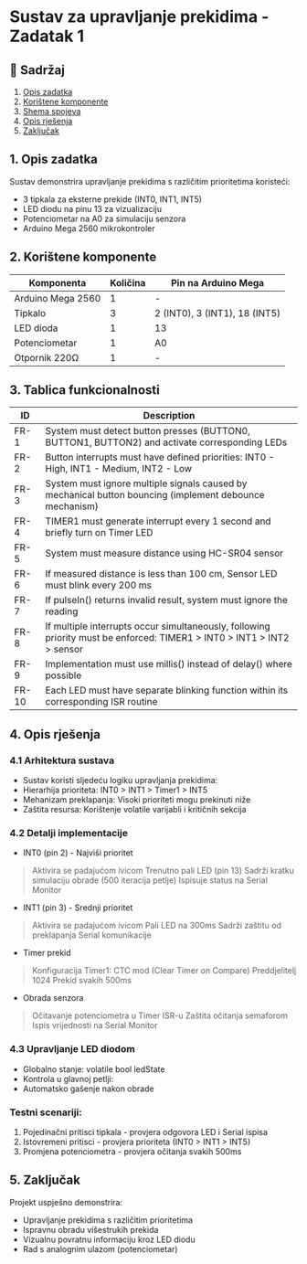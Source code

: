 # Sustav za upravljanje prekidima - Zadatak 1

## 📖 Sadržaj
1. [Opis zadatka](#1-opis-zadatka)
2. [Korištene komponente](#2-korištene-komponente)
3. [Shema spojeva](#3-shema-spojeva)
4. [Opis rješenja](#4-opis-rješenja)
5. [Zaključak](#5-zaključak)

## 1. Opis zadatka
Sustav demonstrira upravljanje prekidima s različitim prioritetima koristeći:

- 3 tipkala za eksterne prekide (INT0, INT1, INT5)
- LED diodu na pinu 13 za vizualizaciju
- Potenciometar na A0 za simulaciju senzora
- Arduino Mega 2560 mikrokontroler

## 2. Korištene komponente

| Komponenta       | Količina | Pin na Arduino Mega |
|------------------|----------|---------------------|
| Arduino Mega 2560| 1        | -                   |
| Tipkalo          | 3        | 2 (INT0), 3 (INT1), 18 (INT5) |
| LED dioda        | 1        | 13                  |
| Potenciometar    | 1        | A0                  |
| Otpornik 220Ω    | 1        | -                   |

## 3. Tablica funkcionalnosti

| ID     | Description |
|--------|-------------|
| FR-1   | System must detect button presses (BUTTON0, BUTTON1, BUTTON2) and activate corresponding LEDs |
| FR-2   | Button interrupts must have defined priorities: INT0 - High, INT1 - Medium, INT2 - Low |
| FR-3   | System must ignore multiple signals caused by mechanical button bouncing (implement debounce mechanism) |
| FR-4   | TIMER1 must generate interrupt every 1 second and briefly turn on Timer LED |
| FR-5   | System must measure distance using HC-SR04 sensor |
| FR-6   | If measured distance is less than 100 cm, Sensor LED must blink every 200 ms |
| FR-7   | If pulseIn() returns invalid result, system must ignore the reading |
| FR-8   | If multiple interrupts occur simultaneously, following priority must be enforced: TIMER1 > INT0 > INT1 > INT2 > sensor |
| FR-9   | Implementation must use millis() instead of delay() where possible |
| FR-10  | Each LED must have separate blinking function within its corresponding ISR routine |

## 4. Opis rješenja

### 4.1 Arhitektura sustava
* Sustav koristi sljedeću logiku upravljanja prekidima:
* Hierarhija prioriteta: INT0 > INT1 > Timer1 > INT5
* Mehanizam preklapanja: Visoki prioriteti mogu prekinuti niže
* Zaštita resursa: Korištenje volatile varijabli i kritičnih sekcija

### 4.2 Detalji implementacije
* INT0 (pin 2) - Najviši prioritet
 > Aktivira se padajućom ivicom
 > Trenutno pali LED (pin 13)
 > Sadrži kratku simulaciju obrade (500 iteracija petlje)
 > Ispisuje status na Serial Monitor
* INT1 (pin 3) - Srednji prioritet
 > Aktivira se padajućom ivicom
 > Pali LED na 300ms
 > Sadrži zaštitu od preklapanja Serial komunikacije
* Timer prekid
 > Konfiguracija Timer1:
 > CTC mod (Clear Timer on Compare)
 > Preddjelitelj 1024
 > Prekid svakih 500ms
* Obrada senzora
 > Očitavanje potenciometra u Timer ISR-u
 > Zaštita očitanja semaforom
 > Ispis vrijednosti na Serial Monitor

### 4.3 Upravljanje LED diodom
* Globalno stanje: volatile bool ledState
* Kontrola u glavnoj petlji:
* Automatsko gašenje nakon obrade

### Testni scenariji:
1. Pojedinačni pritisci tipkala - provjera odgovora LED i Serial ispisa
2. Istovremeni pritisci - provjera prioriteta (INT0 > INT1 > INT5)
3. Promjena potenciometra - provjera očitanja svakih 500ms

## 5. Zaključak
Projekt uspješno demonstrira:
- Upravljanje prekidima s različitim prioritetima
- Ispravnu obradu višestrukih prekida
- Vizualnu povratnu informaciju kroz LED diodu
- Rad s analognim ulazom (potenciometar)
